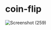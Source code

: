# coin-flip
![Screenshot (259)](https://github.com/EMNIPUN/coin-flip/assets/156228527/a5ef0aea-80c8-499c-82b6-c4a21c27f6f5)


